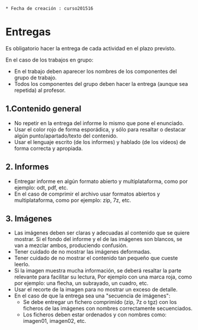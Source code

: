 
```
* Fecha de creación : curso201516
```

# Entregas

Es obligatorio hacer la entrega de cada actividad en el plazo previsto.

En el caso de los trabajos en grupo:
* En el trabajo deben aparecer los nombres de los componentes del grupo de trabajo.
* Todos los componentes del grupo deben hacer la entrega (aunque sea repetida) al profesor.

## 1.Contenido general

* No repetir en la entrega del informe lo mismo que pone el enunciado.
* Usar el color rojo de forma esporádica, y sólo para resaltar o destacar
algún punto/apartado/texto del contenido.
* Usar el lenguaje escrito (de los informes) y hablado (de los vídeos)
de forma correcta y apropiada.

## 2. Informes

* Entregar informe en algún formato abierto y multiplataforma, como por ejemplo:
odt, pdf, etc.
* En el caso de comprimir el archivo usar formatos abiertos y multiplataforma,
como por ejemplo: zip, 7z, etc.

## 3. Imágenes

* Las imágenes deben ser claras y adecuadas al contenido que se quiere mostrar.
Si el fondo del informe y el de las imágenes son blancos, se van a mezclar
ambos, produciendo confusión.
* Tener cuidado de no mostrar las imágenes deformadas.
* Tener cuidado de no mostrar el contenido tan pequeño que cueste leerlo.
* Si la imagen muestra mucha información, se deberá resaltar la parte relevante
para facilitar su lectura, Por ejemplo con una marca roja, como por ejemplo:
una flecha, un subrayado, un cuadro, etc.
* Usar el recorte de la imagen para no mostrar un exceso de detalle.
* En el caso de que la entrega sea una "secuencia de imágenes":
    * Se debe entregar un fichero comprimido (zip, 7z o tgz) con los
    ficheros de las imágenes con nombres correctamente secuenciados.
    * Los ficheros deben estar ordenados y con nombres como: imagen01, imagen02, etc.
